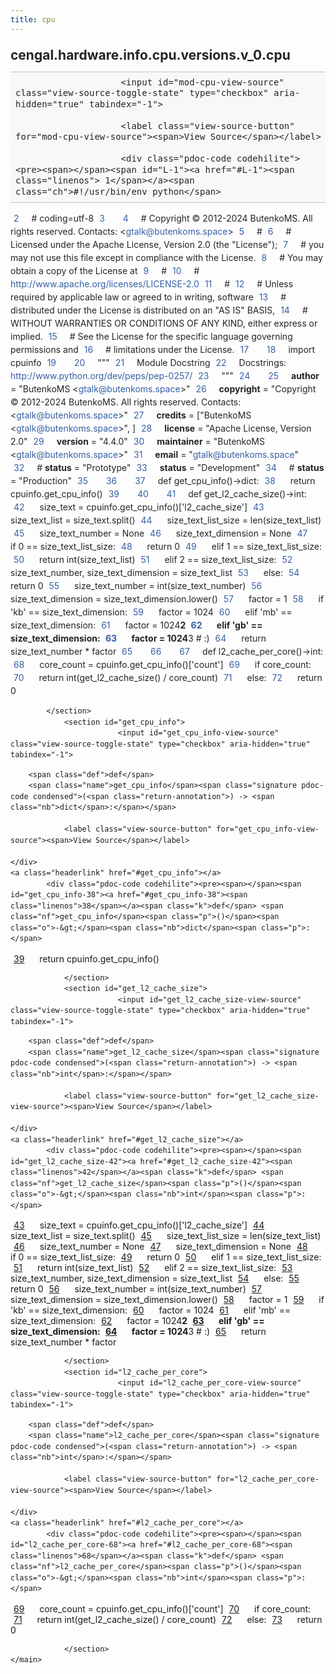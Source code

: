 ```yaml
---
title: cpu
---
```


<div>
    <main class="pdoc">
            <section class="module-info">
                    <h1 class="modulename">
cengal<wbr>.hardware<wbr>.info<wbr>.cpu<wbr>.versions<wbr>.v_0<wbr>.cpu    </h1>

                
                        <input id="mod-cpu-view-source" class="view-source-toggle-state" type="checkbox" aria-hidden="true" tabindex="-1">

                        <label class="view-source-button" for="mod-cpu-view-source"><span>View Source</span></label>

                        <div class="pdoc-code codehilite"><pre><span></span><span id="L-1"><a href="#L-1"><span class="linenos"> 1</span></a><span class="ch">#!/usr/bin/env python</span>
</span><span id="L-2"><a href="#L-2"><span class="linenos"> 2</span></a><span class="c1"># coding=utf-8</span>
</span><span id="L-3"><a href="#L-3"><span class="linenos"> 3</span></a>
</span><span id="L-4"><a href="#L-4"><span class="linenos"> 4</span></a><span class="c1"># Copyright © 2012-2024 ButenkoMS. All rights reserved. Contacts: &lt;gtalk@butenkoms.space&gt;</span>
</span><span id="L-5"><a href="#L-5"><span class="linenos"> 5</span></a><span class="c1"># </span>
</span><span id="L-6"><a href="#L-6"><span class="linenos"> 6</span></a><span class="c1"># Licensed under the Apache License, Version 2.0 (the &quot;License&quot;);</span>
</span><span id="L-7"><a href="#L-7"><span class="linenos"> 7</span></a><span class="c1"># you may not use this file except in compliance with the License.</span>
</span><span id="L-8"><a href="#L-8"><span class="linenos"> 8</span></a><span class="c1"># You may obtain a copy of the License at</span>
</span><span id="L-9"><a href="#L-9"><span class="linenos"> 9</span></a><span class="c1"># </span>
</span><span id="L-10"><a href="#L-10"><span class="linenos">10</span></a><span class="c1">#     http://www.apache.org/licenses/LICENSE-2.0</span>
</span><span id="L-11"><a href="#L-11"><span class="linenos">11</span></a><span class="c1"># </span>
</span><span id="L-12"><a href="#L-12"><span class="linenos">12</span></a><span class="c1"># Unless required by applicable law or agreed to in writing, software</span>
</span><span id="L-13"><a href="#L-13"><span class="linenos">13</span></a><span class="c1"># distributed under the License is distributed on an &quot;AS IS&quot; BASIS,</span>
</span><span id="L-14"><a href="#L-14"><span class="linenos">14</span></a><span class="c1"># WITHOUT WARRANTIES OR CONDITIONS OF ANY KIND, either express or implied.</span>
</span><span id="L-15"><a href="#L-15"><span class="linenos">15</span></a><span class="c1"># See the License for the specific language governing permissions and</span>
</span><span id="L-16"><a href="#L-16"><span class="linenos">16</span></a><span class="c1"># limitations under the License.</span>
</span><span id="L-17"><a href="#L-17"><span class="linenos">17</span></a>
</span><span id="L-18"><a href="#L-18"><span class="linenos">18</span></a><span class="kn">import</span> <span class="nn">cpuinfo</span>
</span><span id="L-19"><a href="#L-19"><span class="linenos">19</span></a>
</span><span id="L-20"><a href="#L-20"><span class="linenos">20</span></a><span class="sd">&quot;&quot;&quot;</span>
</span><span id="L-21"><a href="#L-21"><span class="linenos">21</span></a><span class="sd">Module Docstring</span>
</span><span id="L-22"><a href="#L-22"><span class="linenos">22</span></a><span class="sd">Docstrings: http://www.python.org/dev/peps/pep-0257/</span>
</span><span id="L-23"><a href="#L-23"><span class="linenos">23</span></a><span class="sd">&quot;&quot;&quot;</span>
</span><span id="L-24"><a href="#L-24"><span class="linenos">24</span></a>
</span><span id="L-25"><a href="#L-25"><span class="linenos">25</span></a><span class="n">__author__</span> <span class="o">=</span> <span class="s2">&quot;ButenkoMS &lt;gtalk@butenkoms.space&gt;&quot;</span>
</span><span id="L-26"><a href="#L-26"><span class="linenos">26</span></a><span class="n">__copyright__</span> <span class="o">=</span> <span class="s2">&quot;Copyright © 2012-2024 ButenkoMS. All rights reserved. Contacts: &lt;gtalk@butenkoms.space&gt;&quot;</span>
</span><span id="L-27"><a href="#L-27"><span class="linenos">27</span></a><span class="n">__credits__</span> <span class="o">=</span> <span class="p">[</span><span class="s2">&quot;ButenkoMS &lt;gtalk@butenkoms.space&gt;&quot;</span><span class="p">,</span> <span class="p">]</span>
</span><span id="L-28"><a href="#L-28"><span class="linenos">28</span></a><span class="n">__license__</span> <span class="o">=</span> <span class="s2">&quot;Apache License, Version 2.0&quot;</span>
</span><span id="L-29"><a href="#L-29"><span class="linenos">29</span></a><span class="n">__version__</span> <span class="o">=</span> <span class="s2">&quot;4.4.0&quot;</span>
</span><span id="L-30"><a href="#L-30"><span class="linenos">30</span></a><span class="n">__maintainer__</span> <span class="o">=</span> <span class="s2">&quot;ButenkoMS &lt;gtalk@butenkoms.space&gt;&quot;</span>
</span><span id="L-31"><a href="#L-31"><span class="linenos">31</span></a><span class="n">__email__</span> <span class="o">=</span> <span class="s2">&quot;gtalk@butenkoms.space&quot;</span>
</span><span id="L-32"><a href="#L-32"><span class="linenos">32</span></a><span class="c1"># __status__ = &quot;Prototype&quot;</span>
</span><span id="L-33"><a href="#L-33"><span class="linenos">33</span></a><span class="n">__status__</span> <span class="o">=</span> <span class="s2">&quot;Development&quot;</span>
</span><span id="L-34"><a href="#L-34"><span class="linenos">34</span></a><span class="c1"># __status__ = &quot;Production&quot;</span>
</span><span id="L-35"><a href="#L-35"><span class="linenos">35</span></a>
</span><span id="L-36"><a href="#L-36"><span class="linenos">36</span></a>
</span><span id="L-37"><a href="#L-37"><span class="linenos">37</span></a><span class="k">def</span> <span class="nf">get_cpu_info</span><span class="p">()</span><span class="o">-&gt;</span><span class="nb">dict</span><span class="p">:</span>
</span><span id="L-38"><a href="#L-38"><span class="linenos">38</span></a>    <span class="k">return</span> <span class="n">cpuinfo</span><span class="o">.</span><span class="n">get_cpu_info</span><span class="p">()</span>
</span><span id="L-39"><a href="#L-39"><span class="linenos">39</span></a>
</span><span id="L-40"><a href="#L-40"><span class="linenos">40</span></a>
</span><span id="L-41"><a href="#L-41"><span class="linenos">41</span></a><span class="k">def</span> <span class="nf">get_l2_cache_size</span><span class="p">()</span><span class="o">-&gt;</span><span class="nb">int</span><span class="p">:</span>
</span><span id="L-42"><a href="#L-42"><span class="linenos">42</span></a>    <span class="n">size_text</span> <span class="o">=</span> <span class="n">cpuinfo</span><span class="o">.</span><span class="n">get_cpu_info</span><span class="p">()[</span><span class="s1">&#39;l2_cache_size&#39;</span><span class="p">]</span>
</span><span id="L-43"><a href="#L-43"><span class="linenos">43</span></a>    <span class="n">size_text_list</span> <span class="o">=</span> <span class="n">size_text</span><span class="o">.</span><span class="n">split</span><span class="p">()</span>
</span><span id="L-44"><a href="#L-44"><span class="linenos">44</span></a>    <span class="n">size_text_list_size</span> <span class="o">=</span> <span class="nb">len</span><span class="p">(</span><span class="n">size_text_list</span><span class="p">)</span>
</span><span id="L-45"><a href="#L-45"><span class="linenos">45</span></a>    <span class="n">size_text_number</span> <span class="o">=</span> <span class="kc">None</span>
</span><span id="L-46"><a href="#L-46"><span class="linenos">46</span></a>    <span class="n">size_text_dimension</span> <span class="o">=</span> <span class="kc">None</span>
</span><span id="L-47"><a href="#L-47"><span class="linenos">47</span></a>    <span class="k">if</span> <span class="mi">0</span> <span class="o">==</span> <span class="n">size_text_list_size</span><span class="p">:</span>
</span><span id="L-48"><a href="#L-48"><span class="linenos">48</span></a>        <span class="k">return</span> <span class="mi">0</span>
</span><span id="L-49"><a href="#L-49"><span class="linenos">49</span></a>    <span class="k">elif</span> <span class="mi">1</span> <span class="o">==</span> <span class="n">size_text_list_size</span><span class="p">:</span>
</span><span id="L-50"><a href="#L-50"><span class="linenos">50</span></a>        <span class="k">return</span> <span class="nb">int</span><span class="p">(</span><span class="n">size_text_list</span><span class="p">)</span>
</span><span id="L-51"><a href="#L-51"><span class="linenos">51</span></a>    <span class="k">elif</span> <span class="mi">2</span> <span class="o">==</span> <span class="n">size_text_list_size</span><span class="p">:</span>
</span><span id="L-52"><a href="#L-52"><span class="linenos">52</span></a>        <span class="n">size_text_number</span><span class="p">,</span> <span class="n">size_text_dimension</span> <span class="o">=</span> <span class="n">size_text_list</span>
</span><span id="L-53"><a href="#L-53"><span class="linenos">53</span></a>    <span class="k">else</span><span class="p">:</span>
</span><span id="L-54"><a href="#L-54"><span class="linenos">54</span></a>        <span class="k">return</span> <span class="mi">0</span>
</span><span id="L-55"><a href="#L-55"><span class="linenos">55</span></a>    <span class="n">size_text_number</span> <span class="o">=</span> <span class="nb">int</span><span class="p">(</span><span class="n">size_text_number</span><span class="p">)</span>
</span><span id="L-56"><a href="#L-56"><span class="linenos">56</span></a>    <span class="n">size_text_dimension</span> <span class="o">=</span> <span class="n">size_text_dimension</span><span class="o">.</span><span class="n">lower</span><span class="p">()</span>
</span><span id="L-57"><a href="#L-57"><span class="linenos">57</span></a>    <span class="n">factor</span> <span class="o">=</span> <span class="mi">1</span>
</span><span id="L-58"><a href="#L-58"><span class="linenos">58</span></a>    <span class="k">if</span> <span class="s1">&#39;kb&#39;</span> <span class="o">==</span> <span class="n">size_text_dimension</span><span class="p">:</span>
</span><span id="L-59"><a href="#L-59"><span class="linenos">59</span></a>        <span class="n">factor</span> <span class="o">=</span> <span class="mi">1024</span>
</span><span id="L-60"><a href="#L-60"><span class="linenos">60</span></a>    <span class="k">elif</span> <span class="s1">&#39;mb&#39;</span> <span class="o">==</span> <span class="n">size_text_dimension</span><span class="p">:</span>
</span><span id="L-61"><a href="#L-61"><span class="linenos">61</span></a>        <span class="n">factor</span> <span class="o">=</span> <span class="mi">1024</span><span class="o">**</span><span class="mi">2</span>
</span><span id="L-62"><a href="#L-62"><span class="linenos">62</span></a>    <span class="k">elif</span> <span class="s1">&#39;gb&#39;</span> <span class="o">==</span> <span class="n">size_text_dimension</span><span class="p">:</span>
</span><span id="L-63"><a href="#L-63"><span class="linenos">63</span></a>        <span class="n">factor</span> <span class="o">=</span> <span class="mi">1024</span><span class="o">**</span><span class="mi">3</span>  <span class="c1"># :)</span>
</span><span id="L-64"><a href="#L-64"><span class="linenos">64</span></a>    <span class="k">return</span> <span class="n">size_text_number</span> <span class="o">*</span> <span class="n">factor</span>
</span><span id="L-65"><a href="#L-65"><span class="linenos">65</span></a>
</span><span id="L-66"><a href="#L-66"><span class="linenos">66</span></a>
</span><span id="L-67"><a href="#L-67"><span class="linenos">67</span></a><span class="k">def</span> <span class="nf">l2_cache_per_core</span><span class="p">()</span><span class="o">-&gt;</span><span class="nb">int</span><span class="p">:</span>
</span><span id="L-68"><a href="#L-68"><span class="linenos">68</span></a>    <span class="n">core_count</span> <span class="o">=</span> <span class="n">cpuinfo</span><span class="o">.</span><span class="n">get_cpu_info</span><span class="p">()[</span><span class="s1">&#39;count&#39;</span><span class="p">]</span>
</span><span id="L-69"><a href="#L-69"><span class="linenos">69</span></a>    <span class="k">if</span> <span class="n">core_count</span><span class="p">:</span>
</span><span id="L-70"><a href="#L-70"><span class="linenos">70</span></a>        <span class="k">return</span> <span class="nb">int</span><span class="p">(</span><span class="n">get_l2_cache_size</span><span class="p">()</span> <span class="o">/</span> <span class="n">core_count</span><span class="p">)</span>
</span><span id="L-71"><a href="#L-71"><span class="linenos">71</span></a>    <span class="k">else</span><span class="p">:</span>
</span><span id="L-72"><a href="#L-72"><span class="linenos">72</span></a>        <span class="k">return</span> <span class="mi">0</span>
</span></pre></div>


            </section>
                <section id="get_cpu_info">
                            <input id="get_cpu_info-view-source" class="view-source-toggle-state" type="checkbox" aria-hidden="true" tabindex="-1">
<div class="attr function">
            
        <span class="def">def</span>
        <span class="name">get_cpu_info</span><span class="signature pdoc-code condensed">(<span class="return-annotation">) -> <span class="nb">dict</span>:</span></span>

                <label class="view-source-button" for="get_cpu_info-view-source"><span>View Source</span></label>

    </div>
    <a class="headerlink" href="#get_cpu_info"></a>
            <div class="pdoc-code codehilite"><pre><span></span><span id="get_cpu_info-38"><a href="#get_cpu_info-38"><span class="linenos">38</span></a><span class="k">def</span> <span class="nf">get_cpu_info</span><span class="p">()</span><span class="o">-&gt;</span><span class="nb">dict</span><span class="p">:</span>
</span><span id="get_cpu_info-39"><a href="#get_cpu_info-39"><span class="linenos">39</span></a>    <span class="k">return</span> <span class="n">cpuinfo</span><span class="o">.</span><span class="n">get_cpu_info</span><span class="p">()</span>
</span></pre></div>


    

                </section>
                <section id="get_l2_cache_size">
                            <input id="get_l2_cache_size-view-source" class="view-source-toggle-state" type="checkbox" aria-hidden="true" tabindex="-1">
<div class="attr function">
            
        <span class="def">def</span>
        <span class="name">get_l2_cache_size</span><span class="signature pdoc-code condensed">(<span class="return-annotation">) -> <span class="nb">int</span>:</span></span>

                <label class="view-source-button" for="get_l2_cache_size-view-source"><span>View Source</span></label>

    </div>
    <a class="headerlink" href="#get_l2_cache_size"></a>
            <div class="pdoc-code codehilite"><pre><span></span><span id="get_l2_cache_size-42"><a href="#get_l2_cache_size-42"><span class="linenos">42</span></a><span class="k">def</span> <span class="nf">get_l2_cache_size</span><span class="p">()</span><span class="o">-&gt;</span><span class="nb">int</span><span class="p">:</span>
</span><span id="get_l2_cache_size-43"><a href="#get_l2_cache_size-43"><span class="linenos">43</span></a>    <span class="n">size_text</span> <span class="o">=</span> <span class="n">cpuinfo</span><span class="o">.</span><span class="n">get_cpu_info</span><span class="p">()[</span><span class="s1">&#39;l2_cache_size&#39;</span><span class="p">]</span>
</span><span id="get_l2_cache_size-44"><a href="#get_l2_cache_size-44"><span class="linenos">44</span></a>    <span class="n">size_text_list</span> <span class="o">=</span> <span class="n">size_text</span><span class="o">.</span><span class="n">split</span><span class="p">()</span>
</span><span id="get_l2_cache_size-45"><a href="#get_l2_cache_size-45"><span class="linenos">45</span></a>    <span class="n">size_text_list_size</span> <span class="o">=</span> <span class="nb">len</span><span class="p">(</span><span class="n">size_text_list</span><span class="p">)</span>
</span><span id="get_l2_cache_size-46"><a href="#get_l2_cache_size-46"><span class="linenos">46</span></a>    <span class="n">size_text_number</span> <span class="o">=</span> <span class="kc">None</span>
</span><span id="get_l2_cache_size-47"><a href="#get_l2_cache_size-47"><span class="linenos">47</span></a>    <span class="n">size_text_dimension</span> <span class="o">=</span> <span class="kc">None</span>
</span><span id="get_l2_cache_size-48"><a href="#get_l2_cache_size-48"><span class="linenos">48</span></a>    <span class="k">if</span> <span class="mi">0</span> <span class="o">==</span> <span class="n">size_text_list_size</span><span class="p">:</span>
</span><span id="get_l2_cache_size-49"><a href="#get_l2_cache_size-49"><span class="linenos">49</span></a>        <span class="k">return</span> <span class="mi">0</span>
</span><span id="get_l2_cache_size-50"><a href="#get_l2_cache_size-50"><span class="linenos">50</span></a>    <span class="k">elif</span> <span class="mi">1</span> <span class="o">==</span> <span class="n">size_text_list_size</span><span class="p">:</span>
</span><span id="get_l2_cache_size-51"><a href="#get_l2_cache_size-51"><span class="linenos">51</span></a>        <span class="k">return</span> <span class="nb">int</span><span class="p">(</span><span class="n">size_text_list</span><span class="p">)</span>
</span><span id="get_l2_cache_size-52"><a href="#get_l2_cache_size-52"><span class="linenos">52</span></a>    <span class="k">elif</span> <span class="mi">2</span> <span class="o">==</span> <span class="n">size_text_list_size</span><span class="p">:</span>
</span><span id="get_l2_cache_size-53"><a href="#get_l2_cache_size-53"><span class="linenos">53</span></a>        <span class="n">size_text_number</span><span class="p">,</span> <span class="n">size_text_dimension</span> <span class="o">=</span> <span class="n">size_text_list</span>
</span><span id="get_l2_cache_size-54"><a href="#get_l2_cache_size-54"><span class="linenos">54</span></a>    <span class="k">else</span><span class="p">:</span>
</span><span id="get_l2_cache_size-55"><a href="#get_l2_cache_size-55"><span class="linenos">55</span></a>        <span class="k">return</span> <span class="mi">0</span>
</span><span id="get_l2_cache_size-56"><a href="#get_l2_cache_size-56"><span class="linenos">56</span></a>    <span class="n">size_text_number</span> <span class="o">=</span> <span class="nb">int</span><span class="p">(</span><span class="n">size_text_number</span><span class="p">)</span>
</span><span id="get_l2_cache_size-57"><a href="#get_l2_cache_size-57"><span class="linenos">57</span></a>    <span class="n">size_text_dimension</span> <span class="o">=</span> <span class="n">size_text_dimension</span><span class="o">.</span><span class="n">lower</span><span class="p">()</span>
</span><span id="get_l2_cache_size-58"><a href="#get_l2_cache_size-58"><span class="linenos">58</span></a>    <span class="n">factor</span> <span class="o">=</span> <span class="mi">1</span>
</span><span id="get_l2_cache_size-59"><a href="#get_l2_cache_size-59"><span class="linenos">59</span></a>    <span class="k">if</span> <span class="s1">&#39;kb&#39;</span> <span class="o">==</span> <span class="n">size_text_dimension</span><span class="p">:</span>
</span><span id="get_l2_cache_size-60"><a href="#get_l2_cache_size-60"><span class="linenos">60</span></a>        <span class="n">factor</span> <span class="o">=</span> <span class="mi">1024</span>
</span><span id="get_l2_cache_size-61"><a href="#get_l2_cache_size-61"><span class="linenos">61</span></a>    <span class="k">elif</span> <span class="s1">&#39;mb&#39;</span> <span class="o">==</span> <span class="n">size_text_dimension</span><span class="p">:</span>
</span><span id="get_l2_cache_size-62"><a href="#get_l2_cache_size-62"><span class="linenos">62</span></a>        <span class="n">factor</span> <span class="o">=</span> <span class="mi">1024</span><span class="o">**</span><span class="mi">2</span>
</span><span id="get_l2_cache_size-63"><a href="#get_l2_cache_size-63"><span class="linenos">63</span></a>    <span class="k">elif</span> <span class="s1">&#39;gb&#39;</span> <span class="o">==</span> <span class="n">size_text_dimension</span><span class="p">:</span>
</span><span id="get_l2_cache_size-64"><a href="#get_l2_cache_size-64"><span class="linenos">64</span></a>        <span class="n">factor</span> <span class="o">=</span> <span class="mi">1024</span><span class="o">**</span><span class="mi">3</span>  <span class="c1"># :)</span>
</span><span id="get_l2_cache_size-65"><a href="#get_l2_cache_size-65"><span class="linenos">65</span></a>    <span class="k">return</span> <span class="n">size_text_number</span> <span class="o">*</span> <span class="n">factor</span>
</span></pre></div>


    

                </section>
                <section id="l2_cache_per_core">
                            <input id="l2_cache_per_core-view-source" class="view-source-toggle-state" type="checkbox" aria-hidden="true" tabindex="-1">
<div class="attr function">
            
        <span class="def">def</span>
        <span class="name">l2_cache_per_core</span><span class="signature pdoc-code condensed">(<span class="return-annotation">) -> <span class="nb">int</span>:</span></span>

                <label class="view-source-button" for="l2_cache_per_core-view-source"><span>View Source</span></label>

    </div>
    <a class="headerlink" href="#l2_cache_per_core"></a>
            <div class="pdoc-code codehilite"><pre><span></span><span id="l2_cache_per_core-68"><a href="#l2_cache_per_core-68"><span class="linenos">68</span></a><span class="k">def</span> <span class="nf">l2_cache_per_core</span><span class="p">()</span><span class="o">-&gt;</span><span class="nb">int</span><span class="p">:</span>
</span><span id="l2_cache_per_core-69"><a href="#l2_cache_per_core-69"><span class="linenos">69</span></a>    <span class="n">core_count</span> <span class="o">=</span> <span class="n">cpuinfo</span><span class="o">.</span><span class="n">get_cpu_info</span><span class="p">()[</span><span class="s1">&#39;count&#39;</span><span class="p">]</span>
</span><span id="l2_cache_per_core-70"><a href="#l2_cache_per_core-70"><span class="linenos">70</span></a>    <span class="k">if</span> <span class="n">core_count</span><span class="p">:</span>
</span><span id="l2_cache_per_core-71"><a href="#l2_cache_per_core-71"><span class="linenos">71</span></a>        <span class="k">return</span> <span class="nb">int</span><span class="p">(</span><span class="n">get_l2_cache_size</span><span class="p">()</span> <span class="o">/</span> <span class="n">core_count</span><span class="p">)</span>
</span><span id="l2_cache_per_core-72"><a href="#l2_cache_per_core-72"><span class="linenos">72</span></a>    <span class="k">else</span><span class="p">:</span>
</span><span id="l2_cache_per_core-73"><a href="#l2_cache_per_core-73"><span class="linenos">73</span></a>        <span class="k">return</span> <span class="mi">0</span>
</span></pre></div>


    

                </section>
    </main>


<style>pre{line-height:125%;}span.linenos{color:inherit; background-color:transparent; padding-left:5px; padding-right:20px;}.pdoc-code .hll{background-color:#ffffcc}.pdoc-code{background:#f8f8f8;}.pdoc-code .c{color:#3D7B7B; font-style:italic}.pdoc-code .err{border:1px solid #FF0000}.pdoc-code .k{color:#008000; font-weight:bold}.pdoc-code .o{color:#666666}.pdoc-code .ch{color:#3D7B7B; font-style:italic}.pdoc-code .cm{color:#3D7B7B; font-style:italic}.pdoc-code .cp{color:#9C6500}.pdoc-code .cpf{color:#3D7B7B; font-style:italic}.pdoc-code .c1{color:#3D7B7B; font-style:italic}.pdoc-code .cs{color:#3D7B7B; font-style:italic}.pdoc-code .gd{color:#A00000}.pdoc-code .ge{font-style:italic}.pdoc-code .gr{color:#E40000}.pdoc-code .gh{color:#000080; font-weight:bold}.pdoc-code .gi{color:#008400}.pdoc-code .go{color:#717171}.pdoc-code .gp{color:#000080; font-weight:bold}.pdoc-code .gs{font-weight:bold}.pdoc-code .gu{color:#800080; font-weight:bold}.pdoc-code .gt{color:#0044DD}.pdoc-code .kc{color:#008000; font-weight:bold}.pdoc-code .kd{color:#008000; font-weight:bold}.pdoc-code .kn{color:#008000; font-weight:bold}.pdoc-code .kp{color:#008000}.pdoc-code .kr{color:#008000; font-weight:bold}.pdoc-code .kt{color:#B00040}.pdoc-code .m{color:#666666}.pdoc-code .s{color:#BA2121}.pdoc-code .na{color:#687822}.pdoc-code .nb{color:#008000}.pdoc-code .nc{color:#0000FF; font-weight:bold}.pdoc-code .no{color:#880000}.pdoc-code .nd{color:#AA22FF}.pdoc-code .ni{color:#717171; font-weight:bold}.pdoc-code .ne{color:#CB3F38; font-weight:bold}.pdoc-code .nf{color:#0000FF}.pdoc-code .nl{color:#767600}.pdoc-code .nn{color:#0000FF; font-weight:bold}.pdoc-code .nt{color:#008000; font-weight:bold}.pdoc-code .nv{color:#19177C}.pdoc-code .ow{color:#AA22FF; font-weight:bold}.pdoc-code .w{color:#bbbbbb}.pdoc-code .mb{color:#666666}.pdoc-code .mf{color:#666666}.pdoc-code .mh{color:#666666}.pdoc-code .mi{color:#666666}.pdoc-code .mo{color:#666666}.pdoc-code .sa{color:#BA2121}.pdoc-code .sb{color:#BA2121}.pdoc-code .sc{color:#BA2121}.pdoc-code .dl{color:#BA2121}.pdoc-code .sd{color:#BA2121; font-style:italic}.pdoc-code .s2{color:#BA2121}.pdoc-code .se{color:#AA5D1F; font-weight:bold}.pdoc-code .sh{color:#BA2121}.pdoc-code .si{color:#A45A77; font-weight:bold}.pdoc-code .sx{color:#008000}.pdoc-code .sr{color:#A45A77}.pdoc-code .s1{color:#BA2121}.pdoc-code .ss{color:#19177C}.pdoc-code .bp{color:#008000}.pdoc-code .fm{color:#0000FF}.pdoc-code .vc{color:#19177C}.pdoc-code .vg{color:#19177C}.pdoc-code .vi{color:#19177C}.pdoc-code .vm{color:#19177C}.pdoc-code .il{color:#666666}</style>
<style>:root{--pdoc-background:#fff;}.pdoc{--text:#212529;--muted:#6c757d;--link:#3660a5;--link-hover:#1659c5;--code:#f8f8f8;--active:#fff598;--accent:#eee;--accent2:#c1c1c1;--nav-hover:rgba(255, 255, 255, 0.5);--name:#0066BB;--def:#008800;--annotation:#007020;}</style>
<style>.pdoc{color:var(--text);box-sizing:border-box;line-height:1.5;background:none;}.pdoc .pdoc-button{cursor:pointer;display:inline-block;border:solid black 1px;border-radius:2px;font-size:.75rem;padding:calc(0.5em - 1px) 1em;transition:100ms all;}.pdoc .pdoc-alert{padding:1rem 1rem 1rem calc(1.5rem + 24px);border:1px solid transparent;border-radius:.25rem;background-repeat:no-repeat;background-position:1rem center;margin-bottom:1rem;}.pdoc .pdoc-alert > *:last-child{margin-bottom:0;}.pdoc .pdoc-alert-note {color:#084298;background-color:#cfe2ff;border-color:#b6d4fe;background-image:url("data:image/svg+xml,%3Csvg%20xmlns%3D%22http%3A//www.w3.org/2000/svg%22%20width%3D%2224%22%20height%3D%2224%22%20fill%3D%22%23084298%22%20viewBox%3D%220%200%2016%2016%22%3E%3Cpath%20d%3D%22M8%2016A8%208%200%201%200%208%200a8%208%200%200%200%200%2016zm.93-9.412-1%204.705c-.07.34.029.533.304.533.194%200%20.487-.07.686-.246l-.088.416c-.287.346-.92.598-1.465.598-.703%200-1.002-.422-.808-1.319l.738-3.468c.064-.293.006-.399-.287-.47l-.451-.081.082-.381%202.29-.287zM8%205.5a1%201%200%201%201%200-2%201%201%200%200%201%200%202z%22/%3E%3C/svg%3E");}.pdoc .pdoc-alert-warning{color:#664d03;background-color:#fff3cd;border-color:#ffecb5;background-image:url("data:image/svg+xml,%3Csvg%20xmlns%3D%22http%3A//www.w3.org/2000/svg%22%20width%3D%2224%22%20height%3D%2224%22%20fill%3D%22%23664d03%22%20viewBox%3D%220%200%2016%2016%22%3E%3Cpath%20d%3D%22M8.982%201.566a1.13%201.13%200%200%200-1.96%200L.165%2013.233c-.457.778.091%201.767.98%201.767h13.713c.889%200%201.438-.99.98-1.767L8.982%201.566zM8%205c.535%200%20.954.462.9.995l-.35%203.507a.552.552%200%200%201-1.1%200L7.1%205.995A.905.905%200%200%201%208%205zm.002%206a1%201%200%201%201%200%202%201%201%200%200%201%200-2z%22/%3E%3C/svg%3E");}.pdoc .pdoc-alert-danger{color:#842029;background-color:#f8d7da;border-color:#f5c2c7;background-image:url("data:image/svg+xml,%3Csvg%20xmlns%3D%22http%3A//www.w3.org/2000/svg%22%20width%3D%2224%22%20height%3D%2224%22%20fill%3D%22%23842029%22%20viewBox%3D%220%200%2016%2016%22%3E%3Cpath%20d%3D%22M5.52.359A.5.5%200%200%201%206%200h4a.5.5%200%200%201%20.474.658L8.694%206H12.5a.5.5%200%200%201%20.395.807l-7%209a.5.5%200%200%201-.873-.454L6.823%209.5H3.5a.5.5%200%200%201-.48-.641l2.5-8.5z%22/%3E%3C/svg%3E");}.pdoc .visually-hidden{position:absolute !important;width:1px !important;height:1px !important;padding:0 !important;margin:-1px !important;overflow:hidden !important;clip:rect(0, 0, 0, 0) !important;white-space:nowrap !important;border:0 !important;}.pdoc h1, .pdoc h2, .pdoc h3{font-weight:300;margin:.3em 0;padding:.2em 0;}.pdoc > section:not(.module-info) h1{font-size:1.5rem;font-weight:500;}.pdoc > section:not(.module-info) h2{font-size:1.4rem;font-weight:500;}.pdoc > section:not(.module-info) h3{font-size:1.3rem;font-weight:500;}.pdoc > section:not(.module-info) h4{font-size:1.2rem;}.pdoc > section:not(.module-info) h5{font-size:1.1rem;}.pdoc a{text-decoration:none;color:var(--link);}.pdoc a:hover{color:var(--link-hover);}.pdoc blockquote{margin-left:2rem;}.pdoc pre{border-top:1px solid var(--accent2);border-bottom:1px solid var(--accent2);margin-top:0;margin-bottom:1em;padding:.5rem 0 .5rem .5rem;overflow-x:auto;background-color:var(--code);}.pdoc code{color:var(--text);padding:.2em .4em;margin:0;font-size:85%;background-color:var(--accent);border-radius:6px;}.pdoc a > code{color:inherit;}.pdoc pre > code{display:inline-block;font-size:inherit;background:none;border:none;padding:0;}.pdoc > section:not(.module-info){margin-bottom:1.5rem;}.pdoc .modulename{margin-top:0;font-weight:bold;}.pdoc .modulename a{color:var(--link);transition:100ms all;}.pdoc .git-button{float:right;border:solid var(--link) 1px;}.pdoc .git-button:hover{background-color:var(--link);color:var(--pdoc-background);}.view-source-toggle-state,.view-source-toggle-state ~ .pdoc-code{display:none;}.view-source-toggle-state:checked ~ .pdoc-code{display:block;}.view-source-button{display:inline-block;float:right;font-size:.75rem;line-height:1.5rem;color:var(--muted);padding:0 .4rem 0 1.3rem;cursor:pointer;text-indent:-2px;}.view-source-button > span{visibility:hidden;}.module-info .view-source-button{float:none;display:flex;justify-content:flex-end;margin:-1.2rem .4rem -.2rem 0;}.view-source-button::before{position:absolute;content:"View Source";display:list-item;list-style-type:disclosure-closed;}.view-source-toggle-state:checked ~ .attr .view-source-button::before,.view-source-toggle-state:checked ~ .view-source-button::before{list-style-type:disclosure-open;}.pdoc .docstring{margin-bottom:1.5rem;}.pdoc section:not(.module-info) .docstring{margin-left:clamp(0rem, 5vw - 2rem, 1rem);}.pdoc .docstring .pdoc-code{margin-left:1em;margin-right:1em;}.pdoc h1:target,.pdoc h2:target,.pdoc h3:target,.pdoc h4:target,.pdoc h5:target,.pdoc h6:target,.pdoc .pdoc-code > pre > span:target{background-color:var(--active);box-shadow:-1rem 0 0 0 var(--active);}.pdoc .pdoc-code > pre > span:target{display:block;}.pdoc div:target > .attr,.pdoc section:target > .attr,.pdoc dd:target > a{background-color:var(--active);}.pdoc *{scroll-margin:2rem;}.pdoc .pdoc-code .linenos{user-select:none;}.pdoc .attr:hover{filter:contrast(0.95);}.pdoc section, .pdoc .classattr{position:relative;}.pdoc .headerlink{--width:clamp(1rem, 3vw, 2rem);position:absolute;top:0;left:calc(0rem - var(--width));transition:all 100ms ease-in-out;opacity:0;}.pdoc .headerlink::before{content:"#";display:block;text-align:center;width:var(--width);height:2.3rem;line-height:2.3rem;font-size:1.5rem;}.pdoc .attr:hover ~ .headerlink,.pdoc *:target > .headerlink,.pdoc .headerlink:hover{opacity:1;}.pdoc .attr{display:block;margin:.5rem 0 .5rem;padding:.4rem .4rem .4rem 1rem;background-color:var(--accent);overflow-x:auto;}.pdoc .classattr{margin-left:2rem;}.pdoc .name{color:var(--name);font-weight:bold;}.pdoc .def{color:var(--def);font-weight:bold;}.pdoc .signature{background-color:transparent;}.pdoc .param, .pdoc .return-annotation{white-space:pre;}.pdoc .signature.multiline .param{display:block;}.pdoc .signature.condensed .param{display:inline-block;}.pdoc .annotation{color:var(--annotation);}.pdoc .view-value-toggle-state,.pdoc .view-value-toggle-state ~ .default_value{display:none;}.pdoc .view-value-toggle-state:checked ~ .default_value{display:inherit;}.pdoc .view-value-button{font-size:.5rem;vertical-align:middle;border-style:dashed;margin-top:-0.1rem;}.pdoc .view-value-button:hover{background:white;}.pdoc .view-value-button::before{content:"show";text-align:center;width:2.2em;display:inline-block;}.pdoc .view-value-toggle-state:checked ~ .view-value-button::before{content:"hide";}.pdoc .inherited{margin-left:2rem;}.pdoc .inherited dt{font-weight:700;}.pdoc .inherited dt, .pdoc .inherited dd{display:inline;margin-left:0;margin-bottom:.5rem;}.pdoc .inherited dd:not(:last-child):after{content:", ";}.pdoc .inherited .class:before{content:"class ";}.pdoc .inherited .function a:after{content:"()";}.pdoc .search-result .docstring{overflow:auto;max-height:25vh;}.pdoc .search-result.focused > .attr{background-color:var(--active);}.pdoc .attribution{margin-top:2rem;display:block;opacity:0.5;transition:all 200ms;filter:grayscale(100%);}.pdoc .attribution:hover{opacity:1;filter:grayscale(0%);}.pdoc .attribution img{margin-left:5px;height:35px;vertical-align:middle;width:70px;transition:all 200ms;}.pdoc table{display:block;width:max-content;max-width:100%;overflow:auto;margin-bottom:1rem;}.pdoc table th{font-weight:600;}.pdoc table th, .pdoc table td{padding:6px 13px;border:1px solid var(--accent2);}</style></div>